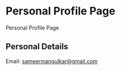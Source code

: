 # Personal Profile Page
Personal Profile Page



## Personal Details
Email: sameermangulkar@gmail.com